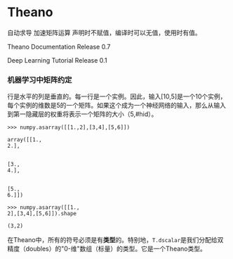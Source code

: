 # Theano

自动求导
加速矩阵运算
声明时不赋值，编译时可以无值，使用时有值。

Theano Documentation Release 0.7

Deep Learning Tutorial Release 0.1

### 机器学习中矩阵约定

行是水平的列是垂直的。每一行是一个实例。因此，输入[10,5]是一个10个实例，每个实例的维数是5的一个矩阵。如果这个成为一个神经网络的输入，那么从输入到第一隐藏层的权重将表示一个矩阵的大小（5,#hid）。

  ```
  >>> numpy.asarray([[1.,2],[3,4],[5,6]])

  array([[1.,
  2.],


  [3.,
  4.],


  [5.,
  6.]])

  >>> numpy.asarray([[1.,
  2],[3,4],[5,6]]).shape

  (3,2)
  ```

在Theano中，所有的符号必须是有**类型**的。特别地，`T.dscalar`是我们分配给双精度（doubles）的"0-维"数组（标量）的类型。它是一个Theano类型。